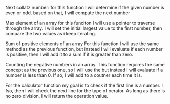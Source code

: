 Next collatz number:
for this function I will determine if the given number is even or odd. based on that, I will compute the next number

Max element of an array
for this funciton I will use a pointer to traverse through the array. I will set the initial largest value to the first number, then compare the two values as i keep iterating.

Sum of positive elements of an array
For this function I will use the same method as the previous function, but instead I will evaluate if each number is positive, then I will add it to a sum if it is greater than zero.

Counting the negative numbers in an array. 
This function requires the same concept as the previous one, so I will use the but instead I will evaluate if a number is less than 0. If so, I will add to a coutner each time it is. 

For the calculator function my goal is to check if the first line is a number. I fso, then I will  check the next line for the type of oerator.  As long as there is no zero division, I will return the operation value.

